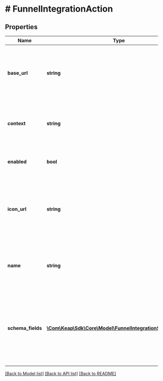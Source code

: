 # # FunnelIntegrationAction

## Properties

Name | Type | Description | Notes
------------ | ------------- | ------------- | -------------
**base_url** | **string** | The base URL of the trigger, that will be used to call the integration related REST endpoints. | [optional]
**context** | **string** | The context of the trigger, that will be used internally to identify the integration. | [optional]
**enabled** | **bool** | The flag to enable or disable the integration trigger. | [optional]
**icon_url** | **string** | The icon URL of the trigger, that will be used to display the icon of this specific integration trigger. | [optional]
**name** | **string** | The name of the trigger, that will be used internally to identify and initiate the trigger. | [optional]
**schema_fields** | [**\Com\Keap\Sdk\Core\Model\FunnelIntegrationSchemaField[]**](FunnelIntegrationSchemaField.md) | The schema for this trigger that can be used in the builder context, and populated when a trigger is initiated. | [optional]

[[Back to Model list]](../../README.md#models) [[Back to API list]](../../README.md#endpoints) [[Back to README]](../../README.md)
